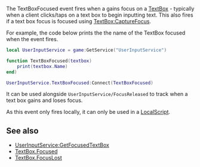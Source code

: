 The TextBoxFocused event fires when a gains focus on a [TextBox](https://developer.roblox.com/en-us/api-reference/class/TextBox) - typically when a client clicks/taps on a text box to begin inputting text. This also fires if a text box focus is focused using [TextBox:CaptureFocus](https://developer.roblox.com/en-us/api-reference/function/TextBox/CaptureFocus).

For example, the code below prints the the name of the TextBox focused when the event fires.

```lua
local UserInputService = game:GetService("UserInputService")

function TextBoxFocused(textbox)
    print(textbox.Name)
end)

UserInputService.TextBoxFocused:Connect(TextBoxFocused)
``` 

It can be used alongside `UserInputService/FocusReleased` to track when a text box gains and loses focus.

As this event only fires locally, it can only be used in a [LocalScript](https://developer.roblox.com/en-us/api-reference/class/LocalScript).

See also
--------

*   [UserInputService:GetFocusedTextBox](https://developer.roblox.com/en-us/api-reference/function/UserInputService/GetFocusedTextBox)
*   [TextBox.Focused](https://developer.roblox.com/en-us/api-reference/event/TextBox/Focused)
*   [TextBox.FocusLost](https://developer.roblox.com/en-us/api-reference/event/TextBox/FocusLost)
